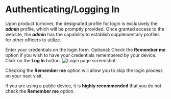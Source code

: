 # Authenticating/Logging In

Upon product turnover, the designated profile for login is
exclusively the ___admin___ profile, which will be promptly provided.
Once granted access to the website, the ___admin___ has the capability
to establish supplementary profiles for other officers to utilize.

<procedure title="Logging In" id="logging-in" type="steps">
<step>Enter your credentials on the login form.</step>
<step>
Optional: Check the <strong>Remember me</strong> option if
you wish to have your credentials remembered by your device.
</step>
<step>Click on the <strong>Log In</strong> button.</step>
<img src="login-page.png" alt="Login page screenshot" />
<p>
Checking the <strong>Remember me</strong> option will
allow you to skip the login process on your next visit.
</p>
<warning>
If you are using a public device, it is <strong>highly recommended</strong>
that you do not check the <strong>Remember me</strong> option.
</warning>
</procedure>


<seealso>
    <category ref="uh">
        <a href="Admin.md" />
        <a href="Loans.md" />
        <a href="Deposits.md" />
        <a href="Profiles.md" />
    </category>
    <category ref="ds">
        <a href="Naming.md" />
        <a href="Comments.md" />
        <a href="Code-Style.md" />
        <a href="Git-Commit-Messages.md" />
        <a href="Vue.md"></a>
    </category>
</seealso>
